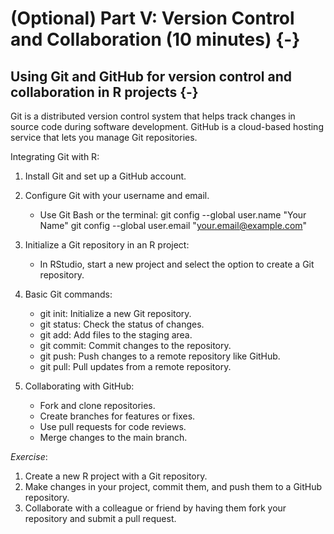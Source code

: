 # (Optional) Part V: Version Control and Collaboration (10 minutes) {-}
## Using Git and GitHub for version control and collaboration in R projects {-}

Git is a distributed version control system that helps track changes in source code during software development. GitHub is a cloud-based hosting service that lets you manage Git repositories.

Integrating Git with R:
1. Install Git and set up a GitHub account.
2. Configure Git with your username and email.
    - Use Git Bash or the terminal: 
      git config --global user.name "Your Name"
      git config --global user.email "your.email@example.com"

3. Initialize a Git repository in an R project:
    - In RStudio, start a new project and select the option to create a Git repository.

4. Basic Git commands:
    - git init: Initialize a new Git repository.
    - git status: Check the status of changes.
    - git add: Add files to the staging area.
    - git commit: Commit changes to the repository.
    - git push: Push changes to a remote repository like GitHub.
    - git pull: Pull updates from a remote repository.

 5. Collaborating with GitHub:
    - Fork and clone repositories.
    - Create branches for features or fixes.
    - Use pull requests for code reviews.
    - Merge changes to the main branch.

*Exercise*:

 1. Create a new R project with a Git repository.
 2. Make changes in your project, commit them, and push them to a GitHub repository.
 3. Collaborate with a colleague or friend by having them fork your repository and submit a pull request.
